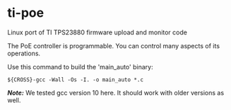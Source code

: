 # ti-poe
Linux port of TI TPS23880 firmware upload and monitor code

The PoE controller is programmable. You can control many aspects of its
operations.

Use this command to build the 'main_auto' binary:
```
${CROSS}-gcc -Wall -Os -I. -o main_auto *.c
```
***Note:***
We tested gcc version 10 here. It should work with older versions as
well.

